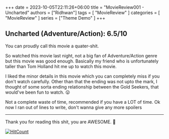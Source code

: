 ﻿+++ 
date = 2023-10-05T22:11:26+06:00
title = "MovieReview001 - Uncharted"
authors = ["Ridhwan"]
tags = [ "MovieReview" ]
categories = [ "MovieReview" ]
series = ["Theme Demo" ]
+++

## Uncharted (Adventure/Action): 6.5/10

You can proudly call this movie a quater-shit.<br>

So watched this movie last night, not a big fan of Adventure/Action genre but this movie was good enough.
Basically my friend who is unfortunately taller than Tom Holland hit me up to watch this movie.

I liked the minor details in this movie which you can completely miss if you don't watch carefully. Other than that
the ending was not upto the mark, I thought of some sorta ending relationship between the Gold Seekers, that would've been fun
to watch. 😛

Not a complete waste of time, recommended if you have a LOT of time.
Ok now I ran out of lines to write, don't wanna give any more spoilers<br>
<hr>

Thank you for reading this shit, you are AWESOME. 💙

[![HitCount](https://hits.dwyl.com/FahimFuad/004.svg?style=flat-square&show=unique)](http://hits.dwyl.com/FahimFuad/004)
